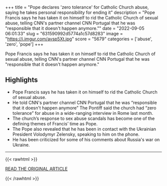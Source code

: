 +++
title = "Pope declares 'zero tolerance' for Catholic Church abuse, saying he takes personal responsibility for ending it"
description = "Pope Francis says he has taken it on himself to rid the Catholic Church of sexual abuse, telling CNN's partner channel CNN Portugal that he was \"responsible that it doesn't happen anymore.\""
date = "2022-09-05 06:01:33"
slug = "631590992d5774a1c57d8283"
image = "https://i.imgur.com/avsp5Xt.jpg"
score = "5679"
categories = ['abuse', 'zero', 'pope']
+++

Pope Francis says he has taken it on himself to rid the Catholic Church of sexual abuse, telling CNN's partner channel CNN Portugal that he was \"responsible that it doesn't happen anymore.\"

## Highlights

- Pope Francis says he has taken it on himself to rid the Catholic Church of sexual abuse.
- He told CNN's partner channel CNN Portugal that he was “responsible that it doesn't happen anymore” The Pontiff said the church had “zero tolerance” for abuse in a wide-ranging interview in Rome last month.
- The church’s response to sex abuse scandals has become one of the defining themes of Francis’ time as Pope.
- The Pope also revealed that he has been in contact with the Ukrainian President Volodymyr Zelensky, speaking to him on the phone.
- He has been criticized for some of his comments about Russia's war on Ukraine.

---

{{< rawhtml >}}
  <p class="article-category">
    <a target="_blank" href="https://www.cnn.com/2022/09/04/europe/pope-francis-interview-ukraine-abuse-intl/index.html">READ THE ORIGINAL ARTICLE</a>
  </p>
{{< /rawhtml >}}
